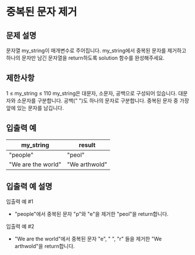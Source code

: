 # 중복된 문자 제거

## 문제 설명

문자열 my_string이 매개변수로 주어집니다. my_string에서 중복된 문자를 제거하고 하나의 문자만 남긴 문자열을 return하도록 solution 함수를 완성해주세요.

## 제한사항

1 ≤ my_string ≤ 110
my_string은 대문자, 소문자, 공백으로 구성되어 있습니다.
대문자와 소문자를 구분합니다.
공백(" ")도 하나의 문자로 구분합니다.
중복된 문자 중 가장 앞에 있는 문자를 남깁니다.

## 입출력 예

|my_string|	result|
|---|---|
|"people"|	"peol"|
|"We are the world"|	"We arthwold"|

## 입출력 예 설명

입출력 예 #1

* "people"에서 중복된 문자 "p"와 "e"을 제거한 "peol"을 return합니다.

입출력 예 #2

* "We are the world"에서 중복된 문자 "e", " ", "r" 들을 제거한 "We arthwold"을 return합니다.